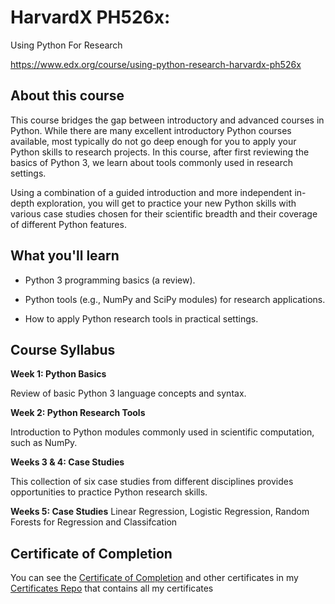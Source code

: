 # HarvardX PH526x:
Using Python For Research

https://www.edx.org/course/using-python-research-harvardx-ph526x

## About this course

This course bridges the gap between introductory and advanced courses in Python. While there are many excellent introductory Python courses available, most typically do not go deep enough for you to apply your Python skills to research projects. In this course, after first reviewing the basics of Python 3, we learn about tools commonly used in research settings.

Using a combination of a guided introduction and more independent in-depth exploration, you will get to practice your new Python skills with various case studies chosen for their scientific breadth and their coverage of different Python features.

## What you'll learn

* Python 3 programming basics (a review).

* Python tools (e.g., NumPy and SciPy modules) for research applications.

* How to apply Python research tools in practical settings.

## Course Syllabus

**Week 1: Python Basics**

Review of basic Python 3 language concepts and syntax.
 
**Week 2: Python Research Tools**

Introduction to Python modules commonly used in scientific computation, such as NumPy.
 
**Weeks 3 & 4: Case Studies**

This collection of six case studies from different disciplines provides opportunities to practice Python research skills.

**Weeks 5: Case Studies**
Linear Regression, Logistic Regression, Random Forests for Regression and Classifcation

## Certificate of Completion
You can see the [Certificate of Completion](https://courses.edx.org/certificates/2469d9785d364052994a2b62d27f02fb) and other certificates in my [Certificates Repo]() that contains all my certificates
